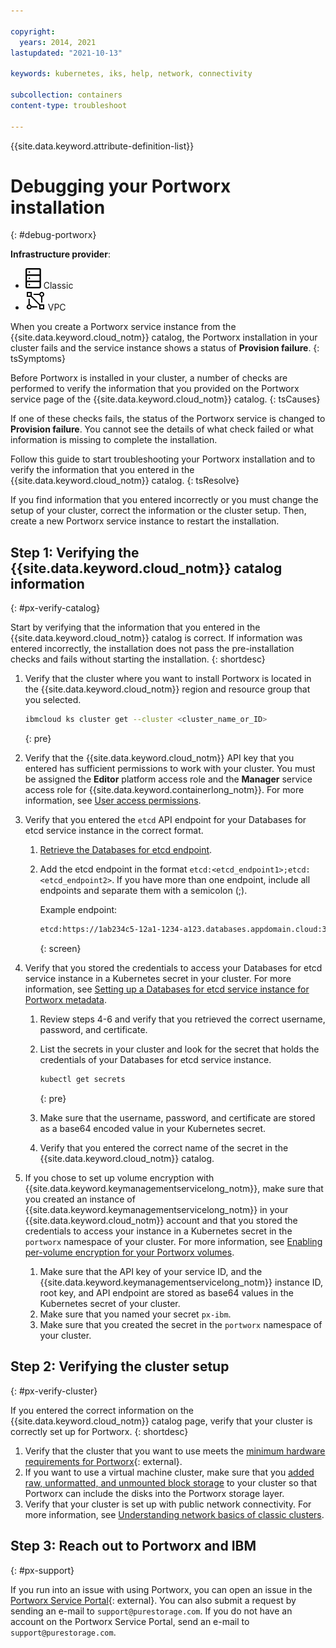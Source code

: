 ```yaml
---

copyright: 
  years: 2014, 2021
lastupdated: "2021-10-13"

keywords: kubernetes, iks, help, network, connectivity

subcollection: containers
content-type: troubleshoot

---
```

{{site.data.keyword.attribute-definition-list}}



# Debugging your Portworx installation
{: #debug-portworx}

**Infrastructure provider**:
* ![Classic infrastructure provider icon.](images/icon-classic-2.svg) Classic
* ![VPC infrastructure provider icon.](images/icon-vpc-2.svg) VPC




When you create a Portworx service instance from the {{site.data.keyword.cloud_notm}} catalog, the Portworx installation in your cluster fails and the service instance shows a status of **Provision failure**.
{: tsSymptoms}


Before Portworx is installed in your cluster, a number of checks are performed to verify the information that you provided on the Portworx service page of the {{site.data.keyword.cloud_notm}} catalog.
{: tsCauses} 

If one of these checks fails, the status of the Portworx service is changed to **Provision failure**. You cannot see the details of what check failed or what information is missing to complete the installation.


Follow this guide to start troubleshooting your Portworx installation and to verify the information that you entered in the {{site.data.keyword.cloud_notm}} catalog.
{: tsResolve}

If you find information that you entered incorrectly or you must change the setup of your cluster, correct the information or the cluster setup. Then, create a new Portworx service instance to restart the installation.

## Step 1: Verifying the {{site.data.keyword.cloud_notm}} catalog information
{: #px-verify-catalog}

Start by verifying that the information that you entered in the {{site.data.keyword.cloud_notm}} catalog is correct. If information was entered incorrectly, the installation does not pass the pre-installation checks and fails without starting the installation.
{: shortdesc}

1. Verify that the cluster where you want to install Portworx is located in the {{site.data.keyword.cloud_notm}} region and resource group that you selected.
    ```sh
    ibmcloud ks cluster get --cluster <cluster_name_or_ID>
    ```
    {: pre}

2. Verify that the {{site.data.keyword.cloud_notm}} API key that you entered has sufficient permissions to work with your cluster. You must be assigned the **Editor** platform access role and the **Manager** service access role for {{site.data.keyword.containerlong_notm}}. For more information, see [User access permissions](/docs/containers?topic=containers-access_reference).
3. Verify that you entered the `etcd` API endpoint for your Databases for etcd service instance in the correct format.  
    1. [Retrieve the Databases for etcd endpoint](/docs/containers?topic=containers-portworx#databases_credentials).
    2. Add the etcd endpoint in the format `etcd:<etcd_endpoint1>;etcd:<etcd_endpoint2>`. If you have more than one endpoint, include all endpoints and separate them with a semicolon (;).

        Example endpoint:
        ```sh
        etcd:https://1ab234c5-12a1-1234-a123.databases.appdomain.cloud:32059
        ```
        {: screen}

4. Verify that you stored the credentials to access your Databases for etcd service instance in a Kubernetes secret in your cluster. For more information, see [Setting up a Databases for etcd service instance for Portworx metadata](/docs/containers?topic=containers-portworx#portworx_database).
    1. Review steps 4-6 and verify that you retrieved the correct username, password, and certificate.
    2. List the secrets in your cluster and look for the secret that holds the credentials of your Databases for etcd service instance.
        ```sh
        kubectl get secrets
        ```
        {: pre}

    3. Make sure that the username, password, and certificate are stored as a base64 encoded value in your Kubernetes secret.
    4. Verify that you entered the correct name of the secret in the {{site.data.keyword.cloud_notm}} catalog.
5. If you chose to set up volume encryption with {{site.data.keyword.keymanagementservicelong_notm}}, make sure that you created an instance of {{site.data.keyword.keymanagementservicelong_notm}} in your {{site.data.keyword.cloud_notm}} account and that you stored the credentials to access your instance in a Kubernetes secret in the `portworx` namespace of your cluster. For more information, see [Enabling per-volume encryption for your Portworx volumes](/docs/containers?topic=containers-portworx#setup_encryption).
    1. Make sure that the API key of your service ID, and the {{site.data.keyword.keymanagementservicelong_notm}} instance ID, root key, and API endpoint are stored as base64 values in the Kubernetes secret of your cluster.
    2. Make sure that you named your secret `px-ibm`.
    3. Make sure that you created the secret in the `portworx` namespace of your cluster.

## Step 2: Verifying the cluster setup
{: #px-verify-cluster}

If you entered the correct information on the {{site.data.keyword.cloud_notm}} catalog page, verify that your cluster is correctly set up for Portworx.
{: shortdesc}

1. Verify that the cluster that you want to use meets the [minimum hardware requirements for Portworx](https://docs.portworx.com/start-here-installation/){: external}.
2. If you want to use a virtual machine cluster, make sure that you [added raw, unformatted, and unmounted block storage](/docs/containers?topic=containers-portworx#create_block_storage) to your cluster so that Portworx can include the disks into the Portworx storage layer.
3. Verify that your cluster is set up with public network connectivity. For more information, see [Understanding network basics of classic clusters](/docs/containers?topic=containers-plan_clusters#plan_basics).



## Step 3: Reach out to Portworx and IBM
{: #px-support}

If you run into an issue with using Portworx, you can open an issue in the [Portworx Service Portal](https://pure1.purestorage.com/support){: external}. You can also submit a request by sending an e-mail to `support@purestorage.com`. If you do not have an account on the Portworx Service Portal, send an e-mail to `support@purestorage.com`.




